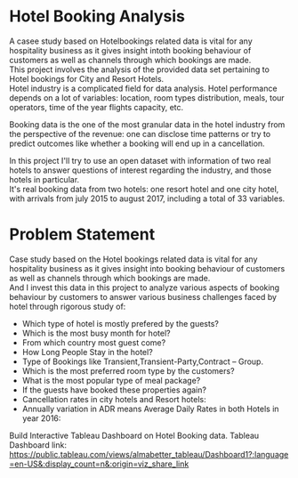 # Hotel Booking Analysis 

   A casee study based on Hotelbookings related data is vital for any hospitality business as it gives insight intoth  booking behaviour of customers as well as channels through which bookings are made.      
  This project involves the analysis of the provided data set pertaining to Hotel bookings for City and Resort Hotels.  
Hotel industry is a complicated field for data analysis. Hotel performance depends on a lot of variables: location, room types distribution, meals, tour operators, time of the year flights capacity, etc.   

   Booking data is the one of the most granular data in the hotel industry from the perspective of the revenue: one can disclose time patterns or try to predict outcomes like whether a booking will end up in a cancellation.    
    
   In this project I'll try to use an open dataset with information of two real hotels to answer questions of interest regarding the industry, and those hotels in particular.  
It's real booking data from two hotels: one resort hotel and one city hotel, with arrivals from july 2015 to august 2017, including a total of 33 variables. 

# **Problem Statement**

Case study based on the Hotel bookings related data is vital for any hospitality business as it gives insight into booking behaviour of customers as well as channels through which bookings are made.   
And I invest this data in this project to analyze various aspects of booking behaviour by customers to answer various business challenges faced by hotel through rigorous study of:     
*   Which type of hotel is mostly prefered by the guests?   
*   Which is the most busy month for hotel?   
*   From which country most guest come?   
*   How Long People Stay in the hotel?    
*   Type of Bookings like Transient,Transient-Party,Contract – Group.
*   Which is the most preferred room type by the customers?
*   What is the most popular type of meal package?
*   If the guests have booked these properties again?
*   Cancellation rates in city hotels and Resort hotels:
*   Annually variation in ADR means Average Daily Rates in both Hotels in year 2016:

Build Interactive Tableau Dashboard on Hotel Booking data.
Tableau Dashboard link: https://public.tableau.com/views/almabetter_tableau/Dashboard1?:language=en-US&:display_count=n&:origin=viz_share_link
